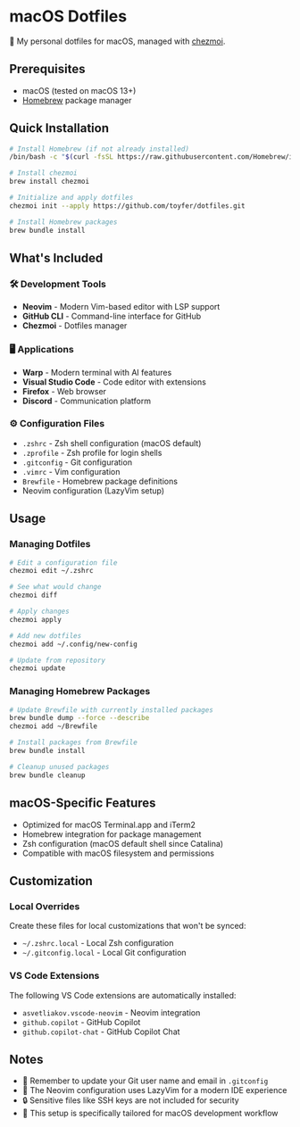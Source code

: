 # macOS Dotfiles

🍎 My personal dotfiles for macOS, managed with [chezmoi](https://chezmoi.io/).

## Prerequisites

- macOS (tested on macOS 13+)
- [Homebrew](https://brew.sh/) package manager

## Quick Installation

```bash
# Install Homebrew (if not already installed)
/bin/bash -c "$(curl -fsSL https://raw.githubusercontent.com/Homebrew/install/HEAD/install.sh)"

# Install chezmoi
brew install chezmoi

# Initialize and apply dotfiles
chezmoi init --apply https://github.com/toyfer/dotfiles.git

# Install Homebrew packages
brew bundle install
```

## What's Included

### 🛠 Development Tools
- **Neovim** - Modern Vim-based editor with LSP support
- **GitHub CLI** - Command-line interface for GitHub
- **Chezmoi** - Dotfiles manager

### 🖥 Applications
- **Warp** - Modern terminal with AI features
- **Visual Studio Code** - Code editor with extensions
- **Firefox** - Web browser
- **Discord** - Communication platform

### ⚙️ Configuration Files
- `.zshrc` - Zsh shell configuration (macOS default)
- `.zprofile` - Zsh profile for login shells
- `.gitconfig` - Git configuration
- `.vimrc` - Vim configuration
- `Brewfile` - Homebrew package definitions
- Neovim configuration (LazyVim setup)

## Usage

### Managing Dotfiles
```bash
# Edit a configuration file
chezmoi edit ~/.zshrc

# See what would change
chezmoi diff

# Apply changes
chezmoi apply

# Add new dotfiles
chezmoi add ~/.config/new-config

# Update from repository
chezmoi update
```

### Managing Homebrew Packages
```bash
# Update Brewfile with currently installed packages
brew bundle dump --force --describe
chezmoi add ~/Brewfile

# Install packages from Brewfile
brew bundle install

# Cleanup unused packages
brew bundle cleanup
```

## macOS-Specific Features

- Optimized for macOS Terminal.app and iTerm2
- Homebrew integration for package management
- Zsh configuration (macOS default shell since Catalina)
- Compatible with macOS filesystem and permissions

## Customization

### Local Overrides
Create these files for local customizations that won't be synced:
- `~/.zshrc.local` - Local Zsh configuration
- `~/.gitconfig.local` - Local Git configuration

### VS Code Extensions
The following VS Code extensions are automatically installed:
- `asvetliakov.vscode-neovim` - Neovim integration
- `github.copilot` - GitHub Copilot
- `github.copilot-chat` - GitHub Copilot Chat

## Notes

- 🔧 Remember to update your Git user name and email in `.gitconfig`
- 🎨 The Neovim configuration uses LazyVim for a modern IDE experience
- 🔒 Sensitive files like SSH keys are not included for security
- 📱 This setup is specifically tailored for macOS development workflow

